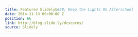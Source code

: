 ```yaml
---
title: Featured Slidely&#58; Keep the Lights On Afterschool
date: 2014-11-13 00:00:00 Z
position: 66
link: http://blog.slide.ly/dcscores/
source: Slidely
---
```


